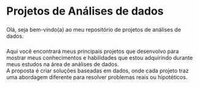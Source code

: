 <h1 align="left">Projetos de Análises de dados</h1>

###

<p align="left">Olá, seja bem-vindo(a) ao meu repositório de projetos de análises de dados.</p>

###

<p align="left">Aqui você encontrará meus principais projetos que desenvolvo para mostrar meus conhecimentos e habilidades que estou adquirindo durante meus estudos na área de análises de dados.<br> A proposta é criar soluções baseadas em dados, onde cada projeto traz uma abordagem diferente para resolver problemas reais ou hipotéticos.</p>

###